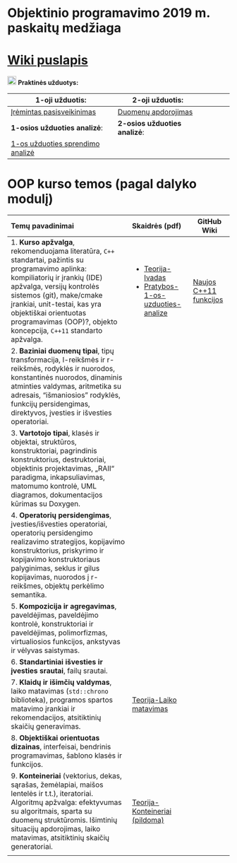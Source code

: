 # Objektinio programavimo 2019 m. paskaitų medžiaga 

# [Wiki puslapis](https://github.com/objprog/paskaitos2019/wiki)

<a href="https://github.com/objprog/praktika/wiki"><img src="https://upload.wikimedia.org/wikipedia/commons/thumb/1/18/ISO_C%2B%2B_Logo.svg/1200px-ISO_C%2B%2B_Logo.svg.png" width="20"></a> __Praktinės užduotys:__

| 1-oji užduotis:                                              | 2-oji užduotis:                                              |      |      |      |      |
| ------------------------------------------------------------ | ------------------------------------------------------------ | ---- | ---- | ---- | ---- |
| [Įrėmintas pasisveikinimas](https://github.com/objprog/paskaitos2019/wiki/1-oji-užduotis) | [Duomenų apdorojimas](https://github.com/objprog/paskaitos2019/wiki/2-oji-užduotis) |      |      |      |      |
| **1-osios užduoties analizė**:                               | **2-osios užduoties analizė**:                               |      |      |      |      |
| [1-os užduoties sprendimo analizė](https://github.com/objprog/paskaitos2019/wiki/1-osios-užduoties-sprendimo-analizė) |                                                              |      |      |      |      |

# OOP kurso temos (pagal dalyko modulį)

| Temų pavadinimai                                             | Skaidrės (pdf)                                               | GitHub Wiki                                                  |
| :----------------------------------------------------------- | :----------------------------------------------------------- | ------------------------------------------------------------ |
| 1. **Kurso apžvalga**, rekomenduojama literatūra, `C++` standartai, pažintis su programavimo aplinka: kompiliatorių ir įrankių (IDE) apžvalga, versijų kontrolės sistemos (git), make/cmake įrankiai, unit-testai, kas yra objektiškai orientuotas programavimas (OOP)?, objekto koncepcija, `C++11` standarto apžvalga. | <ul> <li>[Teorija-Ivadas](https://github.com/objprog/paskaitos2019/blob/master/slides/Teorija-Ivadas.pdf)</li> <li>  [Pratybos-1-os-uzduoties-analize](https://github.com/objprog/paskaitos2019/blob/master/slides/1-os-uzduoties-analize.pdf) </li> </ul> | [Naujos C++11 funkcijos](https://github.com/objprog/paskaitos2019/wiki/Naujos-C--11-funkcijos) |
| 2. **Baziniai duomenų tipai**, tipų transformacija, l-reikšmės ir r-reikšmės, rodyklės ir nuorodos, konstantinės nuorodos, dinaminis atminties valdymas, aritmetika su adresais, “išmaniosios” rodyklės, funkcijų persidengimas, direktyvos, įvesties ir išvesties operatoriai. |                                                              |                                                              |
| 3. **Vartotojo tipai**, klasės ir objektai, struktūros, konstruktoriai, pagrindinis konstruktorius, destruktoriai, objektinis projektavimas, „RAII“ paradigma, inkapsuliavimas, matomumo kontrolė, UML diagramos, dokumentacijos kūrimas su Doxygen. |                                                              |                                                              |
| 4. **Operatorių persidengimas**, įvesties/išvesties operatoriai, operatorių persidengimo realizavimo strategijos, kopijavimo konstruktorius, priskyrimo ir kopijavimo konstruktoriaus palyginimas, seklus ir gilus kopijavimas, nuorodos į r-reikšmes, objektų perkėlimo semantika. |                                                              |                                                              |
| 5. **Kompozicija ir agregavimas**, paveldėjimas, paveldėjimo kontrolė, konstruktoriai ir paveldėjimas, polimorfizmas, virtualiosios funkcijos, ankstyvas ir vėlyvas saistymas. |                                                              |                                                              |
| 6. **Standartiniai išvesties ir įvesties srautai**, failų srautai. |                                                              |                                                              |
| 7. **Klaidų ir išimčių valdymas**, laiko matavimas (`std::chrono` biblioteka), programos spartos matavimo įrankiai ir rekomendacijos, atsitiktinių skaičių generavimas. | [Teorija-Laiko matavimas](https://github.com/objprog/paskaitos2019/blob/master/slides/Teorija-LaikoMatavimas.pdf) |                                                              |
| 8. **Objektiškai orientuotas dizainas**, interfeisai, bendrinis programavimas, šablono klasės ir funkcijos. |                                                              |                                                              |
| 9. **Konteineriai** (vektorius, dekas, sąrašas, žemėlapiai, maišos lentelės ir t.t.), iteratoriai. Algoritmų apžvalga: efektyvumas su algoritmais, sparta su duomenų struktūromis. Išimtinių situacijų apdorojimas, laiko matavimas, atsitiktinių skaičių generatoriai. | [Teorija-Konteineriai (pildoma)](https://github.com/objprog/paskaitos2019/blob/master/slides/Teorija-Konteineriai.pdf) |                                                              |
|                                                              |                                                              |                                                              |

